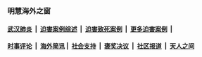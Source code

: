 
### 明慧海外之窗

####  [武汉肺炎](indexes/365.md?t=05241401) &nbsp;|&nbsp;  [迫害案例综述](indexes/328.md?t=05241401) &nbsp;|&nbsp; [迫害致死案例](indexes/277.md?t=05241401)  &nbsp;|&nbsp; [更多迫害案例](indexes/81.md?t=05241401)  &nbsp;|&nbsp; 
####  [时事评论](indexes/19.md?t=05241401) &nbsp;|&nbsp; [海外简讯](indexes/245.md?t=05241401)&nbsp;|&nbsp;  [社会支持](indexes/140.md?t=05241401) &nbsp;|&nbsp; [褒奖决议](indexes/282.md?t=05241401) &nbsp;|&nbsp; [社区报道](indexes/91.md?t=05241401)  &nbsp;|&nbsp; [天人之间](indexes/78.md?t=05241401) 

